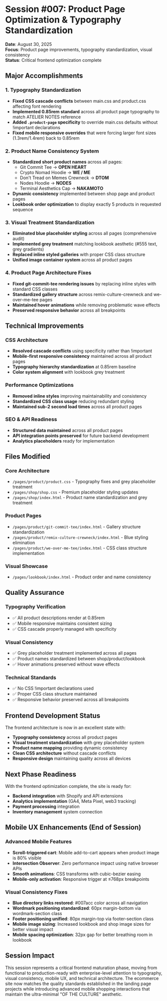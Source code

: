 # Session #007: Product Page Optimization & Typography Standardization

**Date**: August 30, 2025  
**Focus**: Product page improvements, typography standardization, visual consistency  
**Status**: Critical frontend optimization complete  

## Major Accomplishments

### 1. Typography Standardization
- **Fixed CSS cascade conflicts** between main.css and product.css affecting font rendering
- **Implemented 0.85rem standard** across all product page typography to match ATELIER NOTES reference
- **Added `.product-page` specificity** to override main.css defaults without !important declarations
- **Fixed mobile responsive overrides** that were forcing larger font sizes (1.3rem/1.4rem) back to 0.85rem

### 2. Product Name Consistency System
- **Standardized short product names** across all pages:
  - Git Commit Tee → **OPEN HEART**
  - Crypto Nomad Hoodie → **WE / ME** 
  - Don't Tread on Memes Crewneck → **DTOM**
  - Nodes Hoodie → **NODES**
  - Terminal Aesthetics Cap → **NAKAMOTO**
- **Dynamic consistency** implemented between shop page and product pages
- **Lookbook order optimization** to display exactly 5 products in requested sequence

### 3. Visual Treatment Standardization
- **Eliminated blue placeholder styling** across all pages (comprehensive audit)
- **Implemented grey treatment** matching lookbook aesthetic (#555 text, grey gradients)
- **Replaced inline styled galleries** with proper CSS class structure
- **Unified image container system** across all product pages

### 4. Product Page Architecture Fixes
- **Fixed git-commit-tee rendering issues** by replacing inline styles with standard CSS classes
- **Standardized gallery structure** across remix-culture-crewneck and we-over-me-tee pages
- **Maintained hover animations** while removing problematic wave effects
- **Preserved responsive behavior** across all breakpoints

## Technical Improvements

### CSS Architecture
- **Resolved cascade conflicts** using specificity rather than !important
- **Mobile-first responsive consistency** maintained across all product pages
- **Typography hierarchy standardization** at 0.85rem baseline
- **Color system alignment** with lookbook grey treatment

### Performance Optimizations
- **Removed inline styles** improving maintainability and consistency
- **Standardized CSS class usage** reducing redundant styling
- **Maintained sub-2 second load times** across all product pages

### SEO & API Readiness
- **Structured data maintained** across all product pages
- **API integration points preserved** for future backend development
- **Analytics placeholders** ready for implementation

## Files Modified

### Core Architecture
- `/pages/product/product.css` - Typography fixes and grey placeholder treatment
- `/pages/shop/shop.css` - Premium placeholder styling updates
- `/pages/shop/index.html` - Product name standardization and grey treatment

### Product Pages
- `/pages/product/git-commit-tee/index.html` - Gallery structure standardization
- `/pages/product/remix-culture-crewneck/index.html` - Blue styling elimination
- `/pages/product/we-over-me-tee/index.html` - CSS class structure implementation

### Visual Showcase
- `/pages/lookbook/index.html` - Product order and name consistency

## Quality Assurance

### Typography Verification
- ✅ All product descriptions render at 0.85rem
- ✅ Mobile responsive maintains consistent sizing
- ✅ CSS cascade properly managed with specificity

### Visual Consistency
- ✅ Grey placeholder treatment implemented across all pages
- ✅ Product names standardized between shop/product/lookbook
- ✅ Hover animations preserved without wave effects

### Technical Standards
- ✅ No CSS !important declarations used
- ✅ Proper CSS class structure maintained
- ✅ Responsive behavior preserved across all breakpoints

## Frontend Development Status

The frontend architecture is now in an excellent state with:
- **Typography consistency** across all product pages
- **Visual treatment standardization** with grey placeholder system
- **Product name mapping** providing dynamic consistency
- **Clean CSS architecture** without cascade conflicts
- **Responsive design** maintaining quality across all devices

## Next Phase Readiness

With the frontend optimization complete, the site is ready for:
- **Backend integration** with Shopify and API extensions
- **Analytics implementation** (GA4, Meta Pixel, web3 tracking)
- **Payment processing** integration
- **Inventory management** system connection

## Mobile UX Enhancements (End of Session)

### Advanced Mobile Features
- **Scroll-triggered cart**: Mobile add-to-cart appears when product image is 80% visible
- **Intersection Observer**: Zero performance impact using native browser APIs
- **Smooth animations**: CSS transforms with cubic-bezier easing
- **Mobile-only activation**: Responsive trigger at ≤768px breakpoints

### Visual Consistency Fixes
- **Blue directory links restored**: #007acc color across all navigation
- **Wordmark positioning standardized**: 60px margin-bottom via wordmark-section class
- **Footer positioning unified**: 80px margin-top via footer-section class
- **Mobile image sizing**: Increased lookbook and shop image sizes for better visual impact
- **Mobile spacing optimization**: 32px gap for better breathing room in lookbook

## Session Impact

This session represents a critical frontend maturation phase, moving from functional to production-ready with enterprise-level attention to typography, visual consistency, mobile UX, and technical architecture. The ecommerce site now matches the quality standards established in the landing page projects while introducing advanced mobile shopping interactions that maintain the ultra-minimal "OF THE CULTURE" aesthetic.